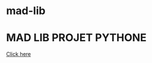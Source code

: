 # mad-lib

# MAD LIB PROJET PYTHONE

[Click here](https://colab.research.google.com/drive/1nOtvk1CiXAjjjV65boQrsS_akGhj4OZF?usp=sharing)
